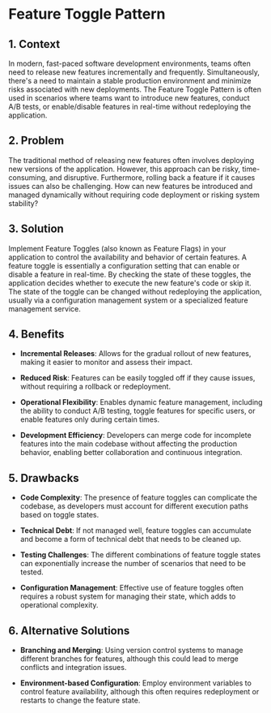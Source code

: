 # Feature Toggle Pattern


## 1. Context

In modern, fast-paced software development environments, teams often need to release new features incrementally and frequently. Simultaneously, there's a need to maintain a stable production environment and minimize risks associated with new deployments. The Feature Toggle Pattern is often used in scenarios where teams want to introduce new features, conduct A/B tests, or enable/disable features in real-time without redeploying the application.


## 2. Problem

The traditional method of releasing new features often involves deploying new versions of the application. However, this approach can be risky, time-consuming, and disruptive. Furthermore, rolling back a feature if it causes issues can also be challenging. How can new features be introduced and managed dynamically without requiring code deployment or risking system stability?


## 3. Solution

Implement Feature Toggles (also known as Feature Flags) in your application to control the availability and behavior of certain features. A feature toggle is essentially a configuration setting that can enable or disable a feature in real-time. By checking the state of these toggles, the application decides whether to execute the new feature's code or skip it. The state of the toggle can be changed without redeploying the application, usually via a configuration management system or a specialized feature management service.


## 4. Benefits

- **Incremental Releases**: Allows for the gradual rollout of new features, making it easier to monitor and assess their impact.

- **Reduced Risk**: Features can be easily toggled off if they cause issues, without requiring a rollback or redeployment.

- **Operational Flexibility**: Enables dynamic feature management, including the ability to conduct A/B testing, toggle features for specific users, or enable features only during certain times.

- **Development Efficiency**: Developers can merge code for incomplete features into the main codebase without affecting the production behavior, enabling better collaboration and continuous integration.


## 5. Drawbacks

- **Code Complexity**: The presence of feature toggles can complicate the codebase, as developers must account for different execution paths based on toggle states.

- **Technical Debt**: If not managed well, feature toggles can accumulate and become a form of technical debt that needs to be cleaned up.

- **Testing Challenges**: The different combinations of feature toggle states can exponentially increase the number of scenarios that need to be tested.

- **Configuration Management**: Effective use of feature toggles often requires a robust system for managing their state, which adds to operational complexity.


## 6. Alternative Solutions

- **Branching and Merging**: Using version control systems to manage different branches for features, although this could lead to merge conflicts and integration issues.

- **Environment-based Configuration**: Employ environment variables to control feature availability, although this often requires redeployment or restarts to change the feature state.
